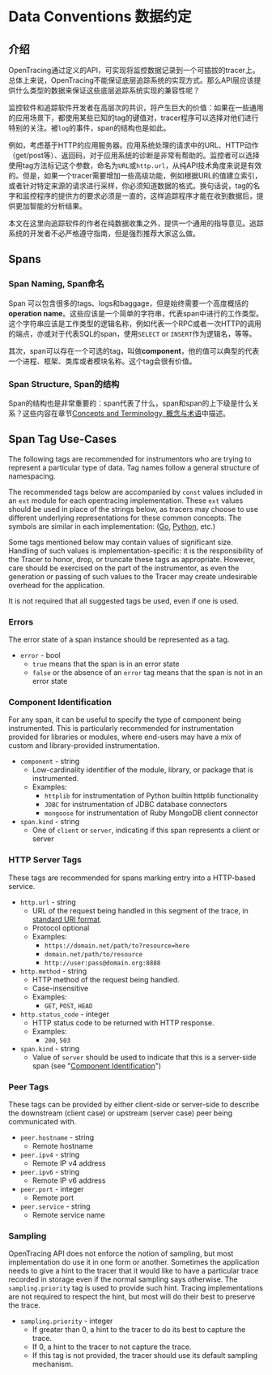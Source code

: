 # Data Conventions 数据约定

## 介绍

OpenTracing通过定义的API，可实现将监控数据记录到一个可插拔的tracer上。总体上来说，OpenTracing不能保证底层追踪系统的实现方式。那么API层应该提供什么类型的数据来保证这些底层追踪系统实现的兼容性呢？

监控软件和追踪软件开发者在高层次的共识，将产生巨大的价值：如果在一些通用的应用场景下，都使用某些已知的tag的键值对，tracer程序可以选择对他们进行特别的关注。被`log`的事件，span的结构也是如此。

例如，考虑基于HTTP的应用服务器。应用系统处理的请求中的URL、HTTP动作（get/post等）、返回码，对于应用系统的诊断是非常有帮助的。监控者可以选择使用tag方法标记这个参数，命名为`URL`或`http.url`，从纯API技术角度来说是有效的。但是，如果一个tracer需要增加一些高级功能，例如根据URL的值建立索引，或者针对特定来源的请求进行采样，你必须知道数据的格式。换句话说，tag的名字和监控程序的提供方的要求必须是一直的，这样追踪程序才能在收到数据后，提供更加智能的分析结果。

本文在这里向追踪软件的作者在纯数据收集之外，提供一个通用的指导意见。追踪系统的开发者不必严格遵守指南，但是强烈推荐大家这么做。



## Spans


### Span Naming, Span命名

Span 可以包含很多的tags、logs和baggage，但是始终需要一个高度概括的**operation name**。这些应该是一个简单的字符串，代表span中进行的工作类型。这个字符串应该是工作类型的逻辑名称，例如代表一个RPC或者一次HTTP的调用的端点，亦或对于代表SQL的span，使用`SELECT` or `INSERT`作为逻辑名，等等。

其次，span可以存在一个可选的tag，叫做**component**，他的值可以典型的代表一个进程、框架、类库或者模块名称。这个tag会很有价值。

### Span Structure, Span的结构

Span的结构也是非常重要的：span代表了什么，span和span的上下级是什么关系？这些内容在章节[Concepts and Terminology, 概念与术语](/pages/spec.html)中描述。


## Span Tag Use-Cases

The following tags are recommended for instrumentors who are trying to represent a particular type of data. Tag names follow a general structure of namespacing.

The recommended tags below are accompanied by `const` values included in an `ext` module for each opentracing implementation.  These `ext` values should be used in place of the strings below, as tracers may choose to use different underlying representations for these common concepts.  The symbols are similar in each implementation: ([Go](https://github.com/opentracing/opentracing-go/blob/master/ext/tags.go), [Python](https://github.com/opentracing/opentracing-python/blob/master/opentracing/ext/tags.py), etc.)

Some tags mentioned below may contain values of significant size. Handling of such values is implementation-specific: it is the responsibility of the Tracer to honor, drop, or truncate these tags as appropriate. However, care should be exercised on the part of the instrumentor, as even the generation or passing of such values to the Tracer may create undesirable overhead for the application.

It is not required that all suggested tags be used, even if one is used.

### Errors

The error state of a span instance should be represented as a tag.

* `error` - bool
    - `true` means that the span is in an error state
    - `false` or the absence of an `error` tag means that the span is not in an error state

### Component Identification

For any span, it can be useful to specify the type of component being instrumented. This is particularly recommended for instrumentation provided for libraries or modules, where end-users may have a mix of custom and library-provided instrumentation.

* `component` - string
    - Low-cardinality identifier of the module, library, or package that is instrumented.
    - Examples:
        - `httplib` for instrumentation of Python builtin httplib functionality
        - `JDBC` for instrumentation of JDBC database connectors
        - `mongoose` for instrumentation of Ruby MongoDB client connector
* `span.kind` - string
    - One of `client` or `server`, indicating if this span represents a client or server

### HTTP Server Tags

These tags are recommended for spans marking entry into a HTTP-based service.

* `http.url` - string
    - URL of the request being handled in this segment of the trace, in [standard URI format](https://en.wikipedia.org/wiki/Uniform_Resource_Identifier).
    - Protocol optional
    - Examples:
        - `https://domain.net/path/to?resource=here`
        - `domain.net/path/to/resource`
        - `http://user:pass@domain.org:8888`
* `http.method` - string
    - HTTP method of the request being handled.
    - Case-insensitive
    - Examples:
        - `GET`, `POST`, `HEAD`
* `http.status_code` - integer
    - HTTP status code to be returned with HTTP response.
    - Examples:
        - `200`, `503`
* `span.kind` - string
    - Value of `server` should be used to indicate that this is a server-side span (see "<a href="#component-identification">Component Identification</a>")


### Peer Tags

These tags can be provided by either client-side or server-side to describe the downstream (client case) or upstream (server case) peer being communicated with.

* `peer.hostname` - string
    - Remote hostname
* `peer.ipv4` - string
    - Remote IP v4 address
* `peer.ipv6` - string
    - Remote IP v6 address
* `peer.port` - integer
    - Remote port
* `peer.service` - string
    - Remote service name

### Sampling

OpenTracing API does not enforce the notion of sampling, but most implementation do use it in one form or another. Sometimes the application needs to give a hint to the tracer that it would like to have a particular trace recorded in storage even if the normal sampling says otherwise. The `sampling.priority` tag is used to provide such hint. Tracing implementations are not required to respect the hint, but most will do their best to preserve the trace.

* `sampling.priority` - integer
    - If greater than 0, a hint to the tracer to do its best to capture the trace.
    - If 0, a hint to the tracer to not capture the trace.
    - If this tag is not provided, the tracer should use its default sampling mechanism.

